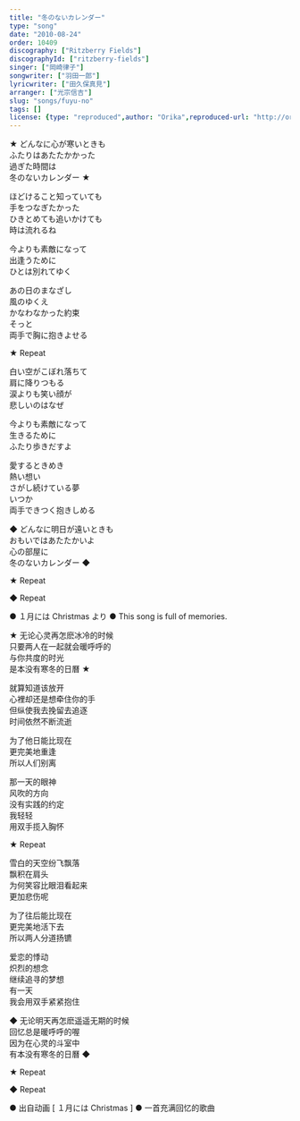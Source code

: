 ```yaml
---
title: "冬のないカレンダー"
type: "song"
date: "2010-08-24"
order: 10409
discography: ["Ritzberry Fields"]
discographyId: ["ritzberry-fields"]
singer: ["岡崎律子"]
songwriter: ["羽田一郎"]
lyricwriter: ["田久保真見"]
arranger: ["光宗信吉"]
slug: "songs/fuyu-no"
tags: []
license: {type: "reproduced",author: "Orika",reproduced-url: "http://orikamushi.myweb.hinet.net/",reproduced-website: "織歌蟲網站"}
---
```


★ どんなに心が寒いときも   
ふたりはあたたかかった   
過ぎた時間は   
冬のないカレンダー ★   
  
ほどけること知っていても   
手をつなぎたかった   
ひきとめても追いかけても   
時は流れるね   
  
今よりも素敵になって   
出逢うために   
ひとは別れてゆく   
  
あの日のまなざし   
風のゆくえ   
かなわなかった約束   
そっと   
両手で胸に抱きよせる   
  
★ Repeat   
  
白い空がこぼれ落ちて   
肩に降りつもる   
涙よりも笑い顔が   
悲しいのはなぜ   
  
今よりも素敵になって   
生きるために   
ふたり歩きだすよ   
  
愛するときめき   
熱い想い   
さがし続けている夢   
いつか   
両手できつく抱きしめる   
  
◆ どんなに明日が遠いときも   
おもいではあたたかいよ   
心の部屋に   
冬のないカレンダー ◆   
  
★ Repeat   
  
◆ Repeat  
  
● １月には Christmas より ● This song is full of memories.  
  
  <!-- 翻译 -->

★ 无论心灵再怎麽冰冷的时候   
只要两人在一起就会暖呼呼的   
与你共度的时光   
是本没有寒冬的日曆 ★   
  
就算知道该放开   
心裡却还是想牵住你的手   
但纵使我去挽留去追逐   
时间依然不断流逝   
  
为了他日能比现在   
更完美地重逢   
所以人们别离   
  
那一天的眼神   
风吹的方向   
没有实践的约定   
我轻轻   
用双手揽入胸怀   
  
★ Repeat   
  
雪白的天空纷飞飘落   
飘积在肩头   
为何笑容比眼泪看起来   
更加悲伤呢   
  
为了往后能比现在   
更完美地活下去   
所以两人分道扬镳   
  
爱恋的悸动   
炽烈的想念   
继续追寻的梦想   
有一天   
我会用双手紧紧抱住   
  
◆ 无论明天再怎麽遥遥无期的时候   
回忆总是暖呼呼的喔   
因为在心灵的斗室中   
有本没有寒冬的日曆 ◆   
  
★ Repeat   
  
◆ Repeat  
  
● 出自动画 \[ １月には Christmas \] ● 一首充满回忆的歌曲
